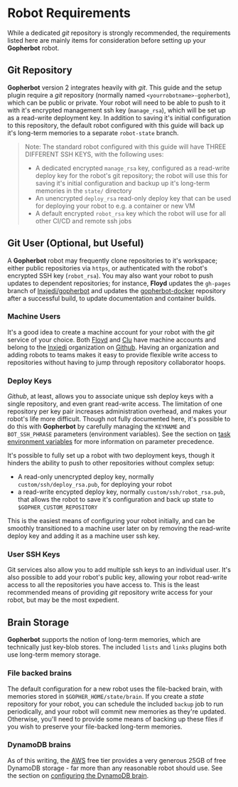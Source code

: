 # Robot Requirements

While a dedicated *git* repository is strongly recommended, the requirements listed here are mainly items for consideration before setting up your **Gopherbot** robot.

## Git Repository
**Gopherbot** version 2 integrates heavily with *git*. This guide and the setup plugin require a *git* repository (normally named `<yourrobotname>-gopherbot`), which can be public or private. Your robot will need to be able to push to it with it's encrypted management ssh key (`manage_rsa`), which will be set up as a read-write deployment key. In addition to saving it's initial configuration to this repository, the default robot configured with this guide will back up it's long-term memories to a separate `robot-state` branch.

> Note: The standard robot configured with this guide will have THREE DIFFERENT SSH KEYS, with the following uses:
> * A dedicated encrypted `manage_rsa` key, configured as a read-write deploy key for the robot's git repository; the robot will use this for saving it's initial configuration and backup up it's long-term memories in the `state/` directory
> * An unencrypted `deploy_rsa` read-only deploy key that can be used for deploying your robot to e.g. a container or new VM
> * A default encrypted `robot_rsa` key which the robot will use for all other CI/CD and remote ssh jobs

## Git User (Optional, but Useful)
A **Gopherbot** robot may frequently clone repositories to it's workspace; either public repositories via `https`, or authenticated with the robot's encrypted SSH key (`robot_rsa`). You may also want your robot to push updates to dependent repositories; for instance, **Floyd** updates the `gh-pages` branch of [lnxjedi/gopherbot](https://github.com/lnxjedi/gopherbot) and updates the [gopherbot-docker](https://github.com/lnxjedi) repository after a successful build, to update documentation and container builds.

### Machine Users
It's a good idea to create a machine account for your robot with the *git* service of your choice. Both [Floyd](https://github.com/floyd42) and [Clu](https://github.com/clu49) have machine accounts and belong to the [lnxjedi](https://github.com/lnxjedi) organization on [Github](https://github.com). Having an organization and adding robots to teams makes it easy to provide flexible write access to repositories without having to jump through repository collaborator hoops.

### Deploy Keys
*Github*, at least, allows you to associate unique ssh deploy keys with a single repository, and even grant read-write access. The limitation of one repository per key pair increases administration overhead, and makes your robot's life more difficult. Though not fully documented here, it's possible to do this with **Gopherbot** by carefully managing the `KEYNAME` and `BOT_SSH_PHRASE` parameters (environment variables). See the section on [task environment variables](../pipelines/TaskEnvironment.md) for more information on parameter precedence.

It's possible to fully set up a robot with two deployment keys, though it hinders the ability to push to other repositories without complex setup:
* A read-only unencrypted deploy key, normally `custom/ssh/deploy_rsa.pub`, for deploying your robot
* a read-write encypted deploy key, normally `custom/ssh/robot_rsa.pub`, that allows the robot to save it's configuration and back up state to `$GOPHER_CUSTOM_REPOSITORY`

This is the easiest means of configuring your robot initially, and can be smoothly transitioned to a machine user later on by removing the read-write deploy key and adding it as a machine user ssh key.

### User SSH Keys
Git services also allow you to add multiple ssh keys to an individual user. It's also possible to add your robot's public key, allowing your robot read-write access to all the repositories you have access to. This is the least recommended means of providing *git* repository write access for your robot, but may be the most expedient.

## Brain Storage
**Gopherbot** supports the notion of long-term memories, which are technically just key-blob stores. The included `lists` and `links` plugins both use long-term memory storage.

### File backed brains
The default configuration for a new robot uses the file-backed brain, with memories stored in `$GOPHER_HOME/state/brain`. If you create a *state* repository for your robot, you can schedule the included `backup` job to run periodically, and your robot will commit new memories as they're updated. Otherwise, you'll need to provide some means of backing up these files if you wish to preserve your file-backed long-term memories.

### DynamoDB brains
As of this writing, the [AWS](https://aws.amazon.com/) free tier provides a very generous 25GB of free DynamoDB storage - far more than any reasonable robot should use. See the section on [configuring the DynamoDB brain](TODO).

